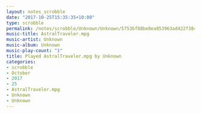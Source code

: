 ```yaml
---
layout: notes_scrobble
date: "2017-10-25T15:35:35+10:00"
type: scrobble
permalink: /notes/scrobble/Unknown/Unknown/5753bf88be8ea853963ad422f384eb66222bd66c.html
music-title: AstralTraveler.mpg
music-artist: Unknown
music-album: Unknown
music-play-count: "1"
title: Played AstralTraveler.mpg by Unknown
categories:
- scrobble
- October
- 2017
- 25
- AstralTraveler.mpg
- Unknown
- Unknown
---
```

